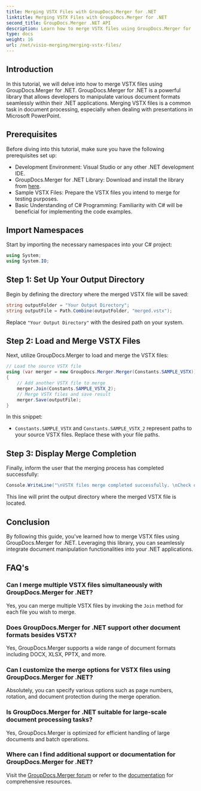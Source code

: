 ```yaml
---
title: Merging VSTX Files with GroupDocs.Merger for .NET
linktitle: Merging VSTX Files with GroupDocs.Merger for .NET
second_title: GroupDocs.Merger .NET API
description: Learn how to merge VSTX files using GroupDocs.Merger for .NET. Follow this step-by-step guide for efficient document manipulation in C#.
type: docs
weight: 16
url: /net/visio-merging/merging-vstx-files/
---
```

## Introduction
In this tutorial, we will delve into how to merge VSTX files using GroupDocs.Merger for .NET. GroupDocs.Merger for .NET is a powerful library that allows developers to manipulate various document formats seamlessly within their .NET applications. Merging VSTX files is a common task in document processing, especially when dealing with presentations in Microsoft PowerPoint.
## Prerequisites
Before diving into this tutorial, make sure you have the following prerequisites set up:
- Development Environment: Visual Studio or any other .NET development IDE.
- GroupDocs.Merger for .NET Library: Download and install the library from [here](https://releases.groupdocs.com/merger/net/).
- Sample VSTX Files: Prepare the VSTX files you intend to merge for testing purposes.
- Basic Understanding of C# Programming: Familiarity with C# will be beneficial for implementing the code examples.

## Import Namespaces
Start by importing the necessary namespaces into your C# project:
```csharp
using System;
using System.IO;
```
## Step 1: Set Up Your Output Directory
Begin by defining the directory where the merged VSTX file will be saved:
```csharp
string outputFolder = "Your Output Directory";
string outputFile = Path.Combine(outputFolder, "merged.vstx");
```
Replace `"Your Output Directory"` with the desired path on your system.
## Step 2: Load and Merge VSTX Files
Next, utilize GroupDocs.Merger to load and merge the VSTX files:
```csharp
// Load the source VSTX file
using (var merger = new GroupDocs.Merger.Merger(Constants.SAMPLE_VSTX))
{
    // Add another VSTX file to merge
    merger.Join(Constants.SAMPLE_VSTX_2);
    // Merge VSTX files and save result
    merger.Save(outputFile);
}
```
In this snippet:
- `Constants.SAMPLE_VSTX` and `Constants.SAMPLE_VSTX_2` represent paths to your source VSTX files. Replace these with your file paths.
## Step 3: Display Merge Completion
Finally, inform the user that the merging process has completed successfully:
```csharp
Console.WriteLine("\nVSTX files merge completed successfully. \nCheck output in {0}", outputFolder);
```
This line will print the output directory where the merged VSTX file is located.

## Conclusion
By following this guide, you've learned how to merge VSTX files using GroupDocs.Merger for .NET. Leveraging this library, you can seamlessly integrate document manipulation functionalities into your .NET applications.

## FAQ's
### Can I merge multiple VSTX files simultaneously with GroupDocs.Merger for .NET?
Yes, you can merge multiple VSTX files by invoking the `Join` method for each file you wish to merge.
### Does GroupDocs.Merger for .NET support other document formats besides VSTX?
Yes, GroupDocs.Merger supports a wide range of document formats including DOCX, XLSX, PPTX, and more.
### Can I customize the merge options for VSTX files using GroupDocs.Merger for .NET?
Absolutely, you can specify various options such as page numbers, rotation, and document protection during the merge operation.
### Is GroupDocs.Merger for .NET suitable for large-scale document processing tasks?
Yes, GroupDocs.Merger is optimized for efficient handling of large documents and batch operations.
### Where can I find additional support or documentation for GroupDocs.Merger for .NET?
Visit the [GroupDocs.Merger forum](https://forum.groupdocs.com/c/merger/32) or refer to the [documentation](https://reference.groupdocs.com/merger/net/) for comprehensive resources.
